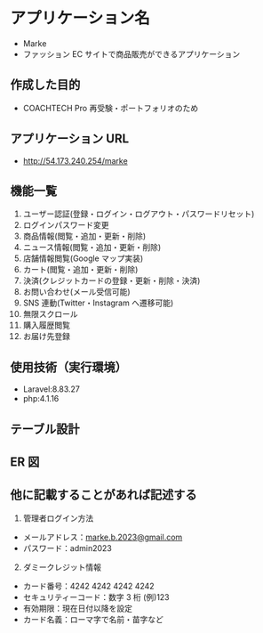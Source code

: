 # アプリケーション名

-   Marke
-   ファッション EC サイトで商品販売ができるアプリケーション

## 作成した目的

-   COACHTECH Pro 再受験・ポートフォリオのため

## アプリケーション URL

-   http://54.173.240.254/marke

## 機能一覧

1. ユーザー認証(登録・ログイン・ログアウト・パスワードリセット)
2. ログインパスワード変更
3. 商品情報(閲覧・追加・更新・削除)
4. ニュース情報(閲覧・追加・更新・削除)
5. 店舗情報閲覧(Google マップ実装)
6. カート(閲覧・追加・更新・削除)
7. 決済(クレジットカードの登録・更新・削除・決済)
8. お問い合わせ(メール受信可能)
9. SNS 連動(Twitter・Instagram へ遷移可能)
10. 無限スクロール
11. 購入履歴閲覧
12. お届け先登録

## 使用技術（実行環境）

-   Laravel:8.83.27
-   php:4.1.16

## テーブル設計

## ER 図

## 他に記載することがあれば記述する

1. 管理者ログイン方法

-   メールアドレス：marke.b.2023@gmail.com
-   パスワード：admin2023

2. ダミークレジット情報

-   カード番号：4242 4242 4242 4242
-   セキュリティーコード：数字 3 桁 (例)123
-   有効期限：現在日付以降を設定
-   カード名義：ローマ字で名前・苗字など
